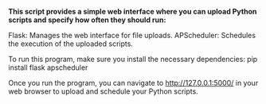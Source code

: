 **This script provides a simple web interface where you can upload Python scripts and specify how often they should run:**

Flask: Manages the web interface for file uploads.
APScheduler: Schedules the execution of the uploaded scripts.

To run this program, make sure you install the necessary dependencies:
pip install flask apscheduler

Once you run the program, you can navigate to http://127.0.0.1:5000/ in your web browser to upload and schedule your Python scripts.
